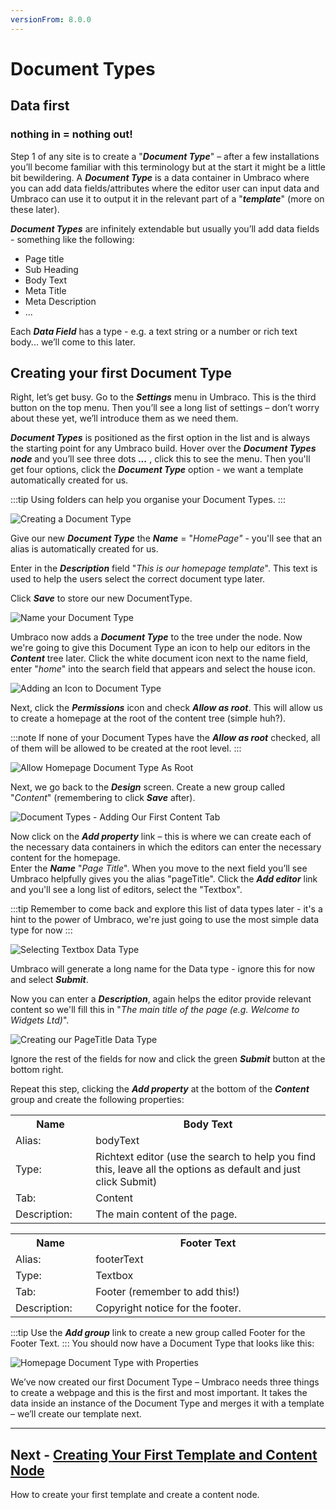 ```yaml
---
versionFrom: 8.0.0
---
```

# Document Types

## Data first 
### nothing in = nothing out!

Step 1 of any site is to create a "**_Document Type_**" – after a few installations you’ll become familiar with this terminology but at the start it might be a little bit bewildering.  A **_Document Type_** is a data container in Umbraco where you can add data fields/attributes where the editor user can input data and Umbraco can use it to output it in the relevant part of a "**_template_**" (more on these later).  

**_Document Types_** are infinitely extendable but usually you’ll add data fields - something like the following:

*    Page title
*    Sub Heading
*    Body Text
*    Meta Title
*    Meta Description
*    ...

Each **_Data Field_** has a type - e.g. a text string or a number or rich text body... we’ll come to this later.

## Creating your first Document Type

Right, let’s get busy. Go to the **_Settings_** menu in Umbraco. This is the third button on the top menu. Then you’ll see a long list of settings – don’t worry about these yet, we’ll introduce them as we need them. 

**_Document Types_** is positioned as the first option in the list and is always the starting point for any Umbraco build.  Hover over the **_Document Types_** **_node_** and you’ll see three dots **_..._** , click this to see the menu. Then you'll get four options, click the **_Document Type_** option - we want a template automatically created for us.

:::tip
Using folders can help you organise your Document Types.
:::

![Creating a Document Type](images/figure-7-creating-a-document-type-v8.png)

Give our new **_Document Type_** the **_Name_** = "_HomePage"_ - you'll see that an alias is automatically created for us. 

Enter in the **_Description_** field "_This is our homepage template_".  This text is used to help the users select the correct document type later. 

Click **_Save_** to store our new DocumentType. 

![Name your Document Type](images/figure-8-name-your-document-type-v8.png)

Umbraco now adds a **_Document Type_** to the tree under the node. Now we're going to give this Document Type an icon to help our editors in the **_Content_** tree later. Click the white document icon next to the name field, enter "_home_" into the search field that appears and select the house icon.

![Adding an Icon to Document Type](images/figure-9-adding-an-icon-to-document-type-v8.png)

Next, click the  **_Permissions_** icon and check **_Allow as root_**.  This will allow us to create a homepage at the root of the content tree (simple huh?). 

:::note
If none of your Document Types have the **_Allow as root_** checked, all of them will be allowed to be created at the root level.
::: 

![Allow Homepage Document Type As Root](images/figure-9a-allow-document-type-as-root-v8.png)

Next, we go back to the **_Design_** screen. Create a new group called "_Content_" (remembering to click **_Save_** after).

![Document Types - Adding Our First Content Tab](images/figure-10-document-types-adding-tabs-v8.png)

Now click on the **_Add property_** link – this is where we can create each of the necessary data containers in which the editors can enter the necessary content for the homepage.  
Enter the **_Name_** "_Page Title_". When you move to the next field you’ll see Umbraco helpfully gives you the alias "pageTitle".  Click the **_Add editor_** link and you'll see a long list of editors, select the "Textbox".

:::tip
Remember to come back and explore this list of data types later - it's a hint to the power of Umbraco, we're just going to use the most simple data type for now
:::  

![Selecting Textbox Data Type](images/figure-11a-selecting-textbox-data-type-v8.png)

Umbraco will generate a long name for the Data type - ignore this for now and select **_Submit_**.

Now you can enter a **_Description_**, again helps the editor provide relevant content so we'll fill this in "_The main title of the page (e.g. Welcome to Widgets Ltd)_". 

![Creating our PageTitle Data Type](images/figure-11-creating-our-pagetitle-data-type-v8.png)

Ignore the rest of the fields for now and click the green **_Submit_** button at the bottom right. 

Repeat this step, clicking the **_Add property_** at the bottom of the **_Content_** group and create the following properties:

<table border="0">
<col width="130">
<col width="400">
<tr><th>Name</th><th>Body Text</th></tr>
<tr><td>Alias:</td><td>bodyText</td></tr>
<tr><td>Type:</td><td>Richtext editor (use the search to help you find this, leave all the options as default and just click Submit)</td></tr>
<tr><td>Tab:</td><td>Content</td></tr>
<tr><td>Description:</td><td>The main content of the page.</td></tr>
</table>

<table border="0">
<col width="130">
<col width="400">
<tr><th>Name</th><th>Footer Text</th></tr>
<tr><td>Alias:</td><td>footerText</td></tr>
<tr><td>Type:</td><td>Textbox</td></tr>
<tr><td>Tab:</td><td>Footer (remember to add this!)</td></tr>
<tr><td>Description:</td><td>Copyright notice for the footer.</td></tr>
</table>

:::tip
Use the **_Add group_** link to create a new group called Footer for the Footer Text.
:::
You should now have a Document Type that looks like this:

![Homepage Document Type with Properties](images/figure-12-homepage-document-type-with-properties-v8.png)

We’ve now created our first Document Type – Umbraco needs three things to create a webpage and this is the first and most important. It takes the data inside an instance of the Document Type and merges it with a template – we’ll create our template next.

---
## Next - [Creating Your First Template and Content Node](../Creating-Your-First-Template-and-Content-Node)
How to create your first template and create a content node. 
